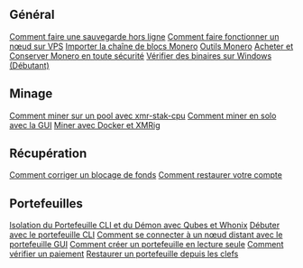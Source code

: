<div class="guides">
<section class="container">
    <div class="row">
        <div class="left half no-pad-sm col-lg-6 col-md-6 col-sm-12 col-xs-12">
            <div class="info-block">
                <div class="row center-xs">
                    <div class="col">
                        <h2>Général</h2>
                    </div>
                </div>
<div class="row start-xs" markdown="1">

[Comment faire une sauvegarde hors ligne]({{site.baseurl}}/resources/user-guides/Offline_Backup.html)
[Comment faire fonctionner un nœud sur VPS]({{site.baseurl}}/resources/user-guides/vps_run_node.html)
[Importer la chaîne de blocs Monero]({{site.baseurl}}/resources/user-guides/importing_blockchain.html)
[Outils Monero]({{site.baseurl}}/resources/user-guides/monero_tools.html)
[Acheter et Conserver Monero en toute sécurité]({{site.baseurl}}/resources/user-guides/securely_purchase.html)
[Vérifier des binaires sur Windows (Débutant)]({{site.baseurl}}/resources/user-guides/verification-windows-beginner.html)

</div>
            </div>
        </div>
        <div class="right half col-lg-6 col-md-6 col-sm-12 col-xs-12">
            <div class="info-block">
                <div class="row center-xs">
                    <div class="col">
                        <h2>Minage</h2>
                    </div>
                </div>
<div class="row start-xs" markdown="1">

[Comment miner sur un pool avec xmr-stak-cpu]({{site.baseurl}}/resources/user-guides/mine-to-pool.html)
[Comment miner en solo avec la GUI]({{site.baseurl}}/resources/user-guides/solo_mine_GUI.html)
[Miner avec Docker et XMRig]({{site.baseurl}}/resources/user-guides/mining_with_xmrig_and_docker.html)

</div>
            </div>
        </div>
    </div>
</section>

<section class="container">
    <div class="row">
        <div class="left half no-pad-sm col-lg-6 col-md-6 col-sm-12 col-xs-12">
            <div class="info-block">
                <div class="row center-xs">
                    <div class="col">
                        <h2>Récupération</h2>
                    </div>
                </div>
<div class="row start-xs" markdown="1">

[Comment corriger un blocage de fonds]({{site.baseurl}}/resources/user-guides/howto_fix_stuck_funds.html)
[Comment restaurer votre compte]({{site.baseurl}}/resources/user-guides/restore_account.html)

</div>
            </div>
        </div>
        <div class="right half col-lg-6 col-md-6 col-sm-12 col-xs-12">
            <div class="info-block">
                <div class="row center-xs">
                    <div class="col">
                        <h2>Portefeuilles</h2>
                    </div>
                </div>
<div class="row start-xs" markdown="1">

[Isolation du Portefeuille CLI et du Démon avec Qubes et Whonix]({{site.baseurl}}/resources/user-guides/cli_wallet_daemon_isolation_qubes_whonix.html)
[Débuter avec le portefeuille CLI]({{site.baseurl}}/resources/user-guides/monero-wallet-cli.html)
[Comment se connecter à un nœud distant avec le portefeuille GUI]({{site.baseurl}}/resources/user-guides/remote_node_gui.html)
[Comment créer un portefeuille en lecture seule]({{site.baseurl}}/resources/user-guides/view_only.html)
[Comment vérifier un paiement]({{site.baseurl}}/resources/user-guides/prove-payment.html)
[Restaurer un portefeuille depuis les clefs]({{site.baseurl}}/resources/user-guides/restore_from_keys.html)

</div>
            </div>
        </div>
    </div>



</section>
</div>
